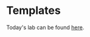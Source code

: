 # Templates

Today's lab can be found [here](https://github.com/codefellows-seattle-301d4/04-templates).
